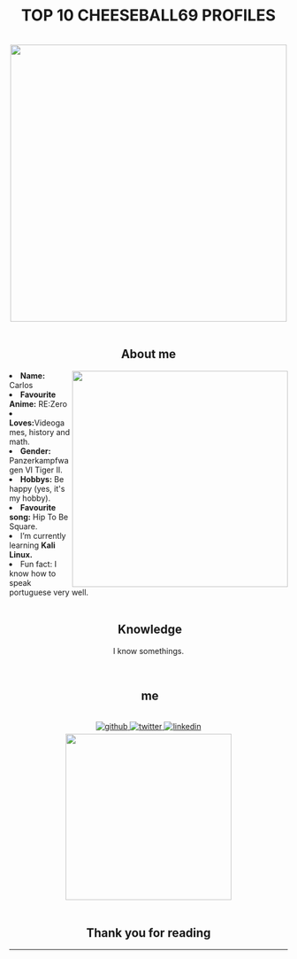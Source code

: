<h1 align="center">TOP 10 CHEESEBALL69 PROFILES</h1>
<body>
<br>
<div align="center">
<img src="https://cdnb.artstation.com/p/assets/images/images/023/138/759/original/helena-viana-anime-girl-welcome-by-ell.gif?1578239624" width="500" >
</div>
<br>


<h2 align="center"> About me</h2>
<div>
<img src="https://c.tenor.com/ut74LM8pWjcAAAAd/sam-jetstream-samuel-rodrigues.gif" align="right" width="390" >
<li>
<b>Name:</b> Carlos</li>
<li>
<b>Favourite Anime:</b> RE:Zero
</li>
<li>
<b>Loves:</b>Videogames, history and math.
</li>
<li>
<b>Gender:</b> Panzerkampfwagen VI Tiger II.
</li>
<li>
<b>Hobbys:</b> Be happy (yes, it's my hobby).
</li>
<li>
<b>Favourite song:</b> Hip To Be Square.
</li>
<li>I’m currently learning <b> Kali Linux.</b>
</li>
<li>Fun fact: </b>I know how to speak portuguese very well.</b>
</li>

</div>
<br>


<div>
<h2 align="center"> Knowledge </h2>
</div>
<div align = "center">
<p align = "center">I know somethings.<br></p>
</div>

<br>

<h2 align ="center"> me </h2>
<br> 
<div align="center">
<a href="https://github.com/CarlosXSU" target="_blank">
<img src=https://img.shields.io/badge/github-%2324292e.svg?&style=for-the-badge&logo=github&logoColor=white alt=github style="margin-bottom: 5px;" />
</a>
<a href="https://twitter.com/N4XSU" target="_blank">
<img src=https://img.shields.io/badge/twitter-%2300acee.svg?&style=for-the-badge&logo=twitter&logoColor=white alt=twitter style="margin-bottom: 5px;" />
</a>
<a href="https://soundcloud.com/n4xsu" target="_blank">
<img src=https://img.shields.io/badge/SoundCloud-FF3300?style=for-the-badge&logo=soundcloud&logoColor=white alt=linkedin style="margin-bottom: 5px;" />
</a>  <br><img src = "https://c.tenor.com/H-0h8rwT4vQAAAAi/guilty-gear-ino.gif" width = "300"/>
</div>  



</div>  
<br>
<div>
<h2 align="center">Thank you for reading</h2>
<hr>
